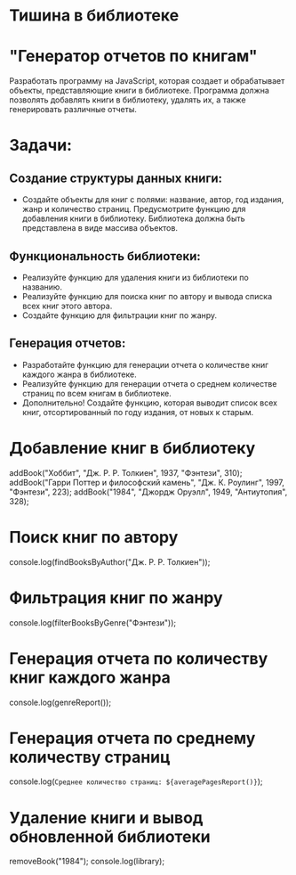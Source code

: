 # Тишина в библиотеке

# "Генератор отчетов по книгам"
<p>Разработать программу на JavaScript, которая создает и обрабатывает объекты, представляющие книги в библиотеке. Программа должна позволять добавлять книги в библиотеку, удалять их, а также генерировать различные отчеты.</p>

# Задачи:

<h2>Создание структуры данных книги:</h2>

<ul>
<li>Создайте объекты для книг с полями: название, автор, год издания, жанр и количество страниц.
Предусмотрите функцию для добавления книги в библиотеку. Библиотека должна быть представлена в виде массива объектов.</li></ul>

<h2>Функциональность библиотеки:</h2>
<ul>
<li>Реализуйте функцию для удаления книги из библиотеки по названию.</li>
<li>Реализуйте функцию для поиска книг по автору и вывода списка всех книг этого автора.</li>
<li>Создайте функцию для фильтрации книг по жанру.</li></ul>
<h2>Генерация отчетов:</h2>
<ul>
<li>Разработайте функцию для генерации отчета о количестве книг каждого жанра в библиотеке.
<li>Реализуйте функцию для генерации отчета о среднем количестве страниц по всем книгам в библиотеке.
<li>Дополнительно! Создайте функцию, которая выводит список всех книг, отсортированный по году издания, от новых к старым.</li></ul>

# Добавление книг в библиотеку
addBook("Хоббит", "Дж. Р. Р. Толкиен", 1937, "Фэнтези", 310);
addBook("Гарри Поттер и философский камень", "Дж. К. Роулинг", 1997, "Фэнтези", 223);
addBook("1984", "Джордж Оруэлл", 1949, "Антиутопия", 328);
# Поиск книг по автору
console.log(findBooksByAuthor("Дж. Р. Р. Толкиен"));
# Фильтрация книг по жанру
console.log(filterBooksByGenre("Фэнтези"));
# Генерация отчета по количеству книг каждого жанра
console.log(genreReport());
# Генерация отчета по среднему количеству страниц
console.log(`Среднее количество страниц: ${averagePagesReport()}`);
# Удаление книги и вывод обновленной библиотеки
removeBook("1984"); console.log(library);